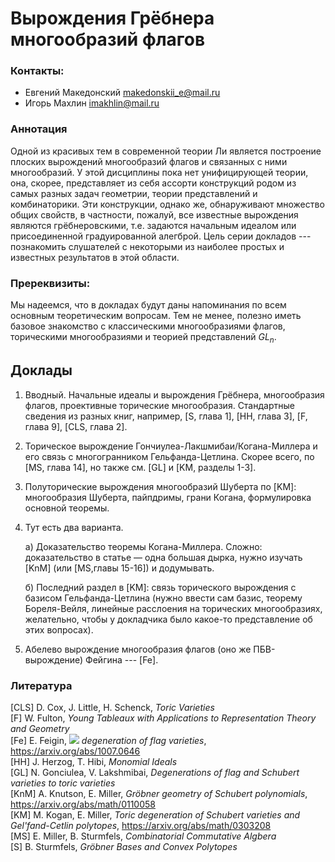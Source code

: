 # Вырождения Грёбнера многообразий флагов

### Контакты:
* Евгений Македонский <makedonskii_e@mail.ru>
* Игорь Махлин <imakhlin@mail.ru>

### Аннотация
Одной из красивых тем в современной теории Ли является построение плоских вырождений многообразий флагов и связанных с ними многообразий. У этой дисциплины пока нет унифицирующей теории, она, скорее, представляет из себя ассорти конструкций родом из самых разных задач геометрии, теории представлений и комбинаторики. Эти конструкции, однако же, обнаруживают множество общих свойств, в частности, пожалуй, все известные вырождения являются грёбнеровскими, т.е. задаются начальным идеалом или присоединенной градуированной алегброй. Цель серии докладов --- познакомить слушателей с некоторыми из наиболее простых и известных результатов в этой области.

### Пререквизиты:
Мы надеемся, что в докладах будут даны напоминания по всем основным теоретическим вопросам. Тем не менее, полезно иметь базовое знакомство с классическими многообразиями флагов, торическими многообразиями и теорией представлений *GL*<sub>*n*</sub>.

## Доклады

1) Вводный. Начальные идеалы и вырождения Грёбнера, многообразия флагов, проективные торические многообразия. Стандартные сведения из разных книг, например, [S, глава 1], [HH, глава 3], [F, глава 9], [CLS, глава 2].
 
2) Торическое вырождение Гончиулеа-Лакшмибаи/Когана-Миллера и его связь с многогранником Гельфанда-Цетлина. Cкорее всего, по [MS, глава 14], но также см. [GL] и [KM, разделы 1-3].
 
3) Полуторические вырождения многообразий Шуберта по [KM]: многообразия Шуберта, пайпдримы, грани Когана, формулировка основной теоремы.
 
4) Тут есть два варианта.  

    а) Доказательство теоремы Когана-Миллера. Сложно: доказательство в статье — одна большая дырка, нужно изучать [KnM] (или [MS,главы 15-16]) и додумывать.  

    б) Последний раздел в [KM]: связь торического вырождения с базисом Гельфанда-Цетлина (нужно ввести сам базис, теорему Бореля-Вейля, линейные расслоения на торических многообразиях, желательно, чтобы у докладчика было какое-то представление об этих вопросах).  
 
5) Абелево вырождение многообразия флагов (оно же ПБВ-вырождение) Фейгина --- [Fe].

### Литература
[CLS] D. Cox, J. Little, H. Schenck, *Toric Varieties*  
[F] W. Fulton, *Young Tableaux with Applications to Representation Theory and Geometry*  
[Fe] E. Feigin, *<img src="https://render.githubusercontent.com/render/math?math=G_a^M">  degeneration of flag varieties*, <https://arxiv.org/abs/1007.0646>  
[HH] J. Herzog, T. Hibi, *Monomial Ideals*  
[GL] N. Gonciulea, V. Lakshmibai, *Degenerations of flag and Schubert varieties to toric varieties*  
[KnM] A. Knutson, E. Miller, *Gröbner geometry of Schubert polynomials*, <https://arxiv.org/abs/math/0110058>  
[KM] M. Kogan, E. Miller, *Toric degeneration of Schubert varieties and Gel'fand-Cetlin polytopes*, <https://arxiv.org/abs/math/0303208>  
[MS] E. Miller, B. Sturmfels, *Combinatorial Commutative Algbera*  
[S] B. Sturmfels, *Gröbner Bases and Convex Polytopes*  